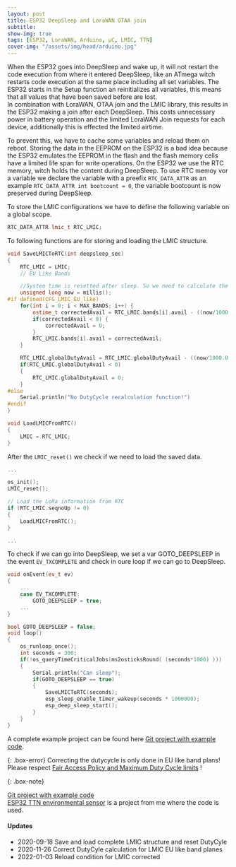 ```yaml
---
layout: post
title: ESP32 DeepSleep and LoraWAN OTAA join
subtitle:
show-img: true
tags: [ESP32, LoraWAN, Arduino, µC, LMIC, TTN]
cover-img: "/assets/img/head/arduino.jpg"
---
```


When the ESP32 goes into DeepSleep and wake up, it will not restart the code execution from where it entered DeepSleep,
like an ATmega witch restarts code execution at the same place including all set variables.
The ESP32 starts in the Setup function an reinitializes all variables, this means that all values that have been saved before are lost.  
In combination with LoraWAN, OTAA join and the LMIC library, this results in the ESP32 making a join after each DeepSleep.
This costs unnecessary power in battery operation and the limited LoraWAN Join requests for each device, additionally this is effected the limited airtime.

To prevent this, we have to cache some variables and reload them on reboot.
Storing the data in the EEPROM on the ESP32 is a bad idea because the ESP32 emulates the EEPROM in the flash and the flash memory cells have a limited life span for write operations.
On the ESP32 we use the RTC memory, witch holds the content during DeepSleep.
To use RTC memoy vor a variable we declare the variable with a preefix `RTC_DATA_ATTR` as an example `RTC_DATA_ATTR int bootcount = 0`, the variable bootcount is now preserved during DeepSleep.

To store the LMIC configurations we have to define the following variable on a global scope.

```c++
RTC_DATA_ATTR lmic_t RTC_LMIC;
```

To following functions are for storing and loading the LMIC structure.

```c++
void SaveLMICToRTC(int deepsleep_sec)
{
    RTC_LMIC = LMIC;
    // EU Like Bands

    //System time is resetted after sleep. So we need to calculate the dutycycle with a resetted system time
    unsigned long now = millis();
#if defined(CFG_LMIC_EU_like)
    for(int i = 0; i < MAX_BANDS; i++) {
        ostime_t correctedAvail = RTC_LMIC.bands[i].avail - ((now/1000.0 + deepsleep_sec ) * OSTICKS_PER_SEC);
        if(correctedAvail < 0) {
            correctedAvail = 0;
        }
        RTC_LMIC.bands[i].avail = correctedAvail;
    }

    RTC_LMIC.globalDutyAvail = RTC_LMIC.globalDutyAvail - ((now/1000.0 + deepsleep_sec ) * OSTICKS_PER_SEC);
    if(RTC_LMIC.globalDutyAvail < 0) 
    {
        RTC_LMIC.globalDutyAvail = 0;
    }
#else
    Serial.println("No DutyCycle recalculation function!")
#endif
}

void LoadLMICFromRTC()
{
    LMIC = RTC_LMIC;
}
```

After the `LMIC_reset()` we check if we need to load the saved data.

```c++
...

os_init();
LMIC_reset();

// Load the LoRa information from RTC
if (RTC_LMIC.seqnoUp != 0)
{ 
    LoadLMICFromRTC();
}

...
```

To check if we can go into DeepSleep, we set a var GOTO_DEEPSLEEP in the event `EV_TXCOMPLETE`
and check in oure loop if we can go to DeepSleep.

```c++
void onEvent(ev_t ev)
{
    ...
    case EV_TXCOMPLETE:
        GOTO_DEEPSLEEP = true;
    ...
}
```

```c++
bool GOTO_DEEPSLEEP = false;
void loop()
{
    os_runloop_once();
    int seconds = 300;
    if(!os_queryTimeCriticalJobs(ms2osticksRound( (seconds*1000) )))
    {
        Serial.println("Can sleep");
        if(GOTO_DEEPSLEEP == true)
        {
            SaveLMICToRTC(seconds);
            esp_sleep_enable_timer_wakeup(seconds * 1000000);
            esp_deep_sleep_start();
        }
    }
}
```

A complete example project can be found here [Git project with example code](https://github.com/JackGruber/ESP32-LMIC-DeepSleep-example/).

{: .box-error}
Correcting the dutycycle is only done in EU like band plans! <br/>
Please respect [Fair Access Policy and Maximum Duty Cycle limits](https://www.thethingsnetwork.org/docs/lorawan/duty-cycle.html) !

{: .box-note}

[Git project with example code](https://github.com/JackGruber/ESP32-LMIC-DeepSleep-example/) <br/>
[ESP32 TTN environmental sensor](https://github.com/JackGruber/esp32_ttn_environmental_sensor) is a project from me where the code is used.

#### Updates

* 2020-09-18 Save and load complete LMIC structure and reset DutyCyle
* 2020-11-26 Correct DutyCyle calculation for LMIC EU like band planes
* 2022-01-03 Reload condition for LMIC corrected
